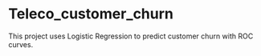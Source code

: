 # Teleco_customer_churn
This project uses Logistic Regression to predict customer churn with  ROC curves.
